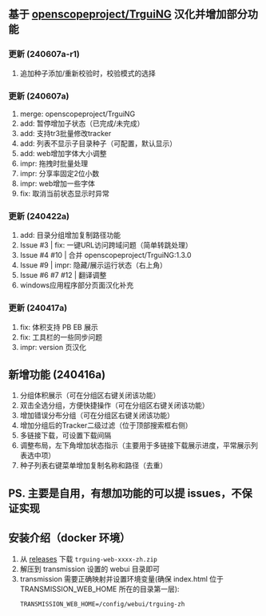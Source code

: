 
## 基于 [openscopeproject/TrguiNG](https://github.com/openscopeproject/TrguiNG) 汉化并增加部分功能

### 更新 (240607a-r1)
1. 追加种子添加/重新校验时，校验模式的选择

### 更新 (240607a)
1. merge: openscopeproject/TrguiNG
2. add: 暂停增加子状态（已完成/未完成）
3. add: 支持tr3批量修改tracker
4. add: 列表不显示子目录种子（可配置，默认显示）
5. add: web增加字体大小调整
6. impr: 拖拽时批量处理
7. impr: 分享率固定2位小数
8. impr: web增加一些字体
9. fix: 取消当前状态显示时异常

### 更新 (240422a)
1. add: 目录分组增加复制路径功能
2. Issue #3 | fix: 一键URL访问跨域问题（简单转跳处理）
3. Issue #4 #10 | 合并 openscopeproject/TrguiNG:1.3.0
4. Issue #9 | impr: 隐藏/展示运行状态（右上角）
5. Issue #6 #7 #12 | 翻译调整
6. windows应用程序部分页面汉化补充

### 更新 (240417a)
1. fix: 体积支持 PB EB 展示
2. fix: 工具栏的一些同步问题
3. impr: version 页汉化

## 新增功能 (240416a)
1. 分组体积展示（可在分组区右键关闭该功能）
2. 双击全选分组，方便快捷操作（可在分组区右键关闭该功能）
3. 增加错误分布分组（可在分组区右键关闭该功能）
4. 增加分组后的Tracker二级过滤（位于顶部搜索框右侧）
5. 多链接下载，可设置下载间隔
6. 调整布局，左下角增加状态指示（主要用于多链接下载展示进度，平常展示列表选中项）
7. 种子列表右键菜单增加复制名称和路径（去重）

## PS. 主要是自用，有想加功能的可以提 issues，不保证实现

## 安装介绍（docker 环境）
1. 从 [releases](https://github.com/jayzcoder/TrguiNG/releases) 下载 `trguing-web-xxxx-zh.zip`
2. 解压到 transmission 设置的 webui 目录即可
3. transmission 需要正确映射并设置环境变量(确保 index.html 位于 TRANSMISSION_WEB_HOME 所在的目录第一层):
   ```
   TRANSMISSION_WEB_HOME=/config/webui/trguing-zh
   ```
